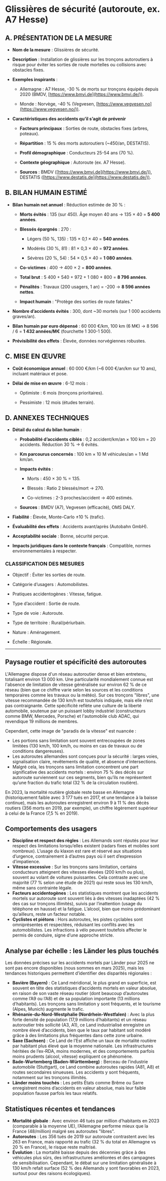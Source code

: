 # **Glissières de sécurité (autoroute, ex. A7 Hesse)**

## **A. PRÉSENTATION DE LA MESURE** 

* **Nom de la mesure** : Glissières de sécurité. 

* **Description** : Installation de glissières sur les tronçons autoroutiers à risque pour éviter les sorties de route mortelles ou collisions avec obstacles fixes. 

* **Exemples inspirants** : 

  * Allemagne : A7 Hesse, \-30 % de morts sur tronçons équipés depuis 2020 (BMDV, [https://www.bmvi.de](https://www.bmvi.de/)). 

  * Monde : Norvège, \-40 % (Vegvesen, [https://www.vegvesen.no](https://www.vegvesen.no/)).

* **Caractéristiques des accidents qu’il s’agit de prévenir** 

  * **Facteurs principaux** : Sorties de route, obstacles fixes (arbres, poteaux). 

  * **Répartition** : 15 % des morts autoroutiers (\~450/an, DESTATIS). 

  * **Profil démographique** : Conducteurs 25-54 ans (70 %). 

  * **Contexte géographique** : Autoroute (ex. A7 Hesse). 

  * **Sources** : BMDV ([https://www.bmvi.de](https://www.bmvi.de/)), DESTATIS ([https://www.destatis.de](https://www.destatis.de/)).

## **B. BILAN HUMAIN ESTIMÉ** 

* **Bilan humain net annuel** : Réduction estimée de 30 % : 

  * **Morts évités** : 135 (sur 450). Âge moyen 40 ans → 135 × 40 \= **5 400 années**. 

  * **Blessés épargnés** : 270 : 

    * Légers (50 %, 135\) : 135 × 0,1 × 40 \= **540 années**. 

    * Modérés (30 %, 81\) : 81 × 0,3 × 40 \= **972 années**. 

    * Sévères (20 %, 54\) : 54 × 0,5 × 40 \= **1 080 années**.

  * **Co-victimes** : 400 → 400 × 2 \= **800 années**. 

  * **Total brut** : 5 400 \+ 540 \+ 972 \+ 1 080 \+ 800 \= **8 796 années**. 

  * **Pénalités** : Travaux (200 usagers, 1 an) \= \-200 → **8 596 années nettes**. 

  * **Impact humain** : "Protège des sorties de route fatales."

* **Nombre d’accidents évités** : 300, dont \~30 mortels (sur 1 000 accidents graves/an). 

* **Bilan humain par euro dépensé** : 60 000 €/km, 100 km (6 M€) → 8 596 / 6 \= **1 432 années/M€** (fourchette 1 300-1 500). 

* **Prévisibilité des effets** : Élevée, données norvégiennes robustes.

## **C. MISE EN ŒUVRE** 

* **Coût économique annuel** : 60 000 €/km (\~6 000 €/an/km sur 10 ans), incluant matériaux et pose. 

* **Délai de mise en œuvre** : 6-12 mois : 

  * Optimiste : 6 mois (tronçons prioritaires). 

  * Pessimiste : 12 mois (études terrain).

## **D. ANNEXES TECHNIQUES** 

* **Détail du calcul du bilan humain** : 

  * **Probabilité d’accidents ciblés** : 0,2 accident/km/an × 100 km \= 20 accidents. Réduction 30 % → 6 évités. 

  * **Km parcourus concernés** : 100 km × 10 M véhicules/an \= 1 Md km/an. 

  * **Impacts évités** : 

    * Morts : 450 × 30 % \= 135\. 

    * Blessés : Ratio 2 blessés/mort → 270\. 

    * Co-victimes : 2-3 proches/accident → 400 estimés.

  * **Sources** : BMDV (A7), Vegvesen (efficacité), OMS DALY.

* **Fiabilité** : Élevée, Monte-Carlo ±10 % (trafic). 

* **Évaluabilité des effets** : Accidents avant/après (Autobahn GmbH). 

* **Acceptabilité sociale** : Bonne, sécurité perçue. 

* **Impacts juridiques dans le contexte français** : Compatible, normes environnementales à respecter.

### **CLASSIFICATION DES MESURES** 

* Objectif : Éviter les sorties de route. 

* Catégorie d’usagers : Automobilistes. 

* Pratiques accidentogènes : Vitesse, fatigue. 

* Type d’accident : Sortie de route. 

* Type de voie : Autoroute. 

* Type de territoire : Rural/périurbain. 

* Nature : Aménagement. 

* Échelle : Régionale.

---







## **Paysage routier et spécificité des autoroutes**

L'Allemagne dispose d'un réseau autoroutier dense et bien entretenu, totalisant environ 13 000 km. Une particularité mondialement connue est l'absence de limitation de vitesse généralisée sur environ 62 % de ce réseau (bien que ce chiffre varie selon les sources et les conditions temporaires comme les travaux ou la météo). Sur ces tronçons "libres", une vitesse recommandée de 130 km/h est toutefois indiquée, mais elle n’est pas contraignante. Cette spécificité reflète une culture de la liberté automobile, soutenue par un puissant lobby industriel (constructeurs comme BMW, Mercedes, Porsche) et l'automobile club ADAC, qui revendique 19 millions de membres.

Cependant, cette image de "paradis de la vitesse" est nuancée :

* Les portions sans limitation sont souvent entrecoupées de zones limitées (130 km/h, 100 km/h, ou moins en cas de travaux ou de conditions dangereuses).  
* Les autoroutes allemandes sont conçues pour la sécurité : larges voies, signalisation claire, revêtements de qualité, et absence d'intersections.  
* Malgré cela, les tronçons sans limitation concentrent une part significative des accidents mortels : environ 75 % des décès sur autoroute surviennent sur ces segments, bien qu’ils ne représentent qu’une fraction du trafic total (32 % de la circulation routière).

En 2023, la mortalité routière globale reste basse en Allemagne (historiquement faible avec 3 177 tués en 2017, et une tendance à la baisse continue), mais les autoroutes enregistrent environ 9 à 11 % des décès routiers (356 morts en 2019, par exemple), un chiffre légèrement supérieur à celui de la France (7,5 % en 2019).

## **Comportements des usagers**

* **Discipline et respect des règles** : Les Allemands sont réputés pour leur respect des limitations lorsqu’elles existent (radars fixes et mobiles sont nombreux). L’usage du klaxon est rare et réservé aux situations d’urgence, contrairement à d’autres pays où il sert d’expression d’impatience.  
* **Vitesse excessive** : Sur les tronçons sans limitation, certains conducteurs atteignent des vitesses élevées (200 km/h ou plus), souvent au volant de voitures puissantes. Cela contraste avec une majorité (77 % selon une étude de 2021\) qui reste sous les 130 km/h, même sans contrainte légale.  
* **Facteurs accidentogènes** : Les statistiques montrent que les accidents mortels sur autoroute sont souvent liés à des vitesses inadaptées (42 % des cas sur tronçons illimités), suivis par l’inattention (usage du téléphone en hausse) et la fatigue. L’alcool, bien que moins prédominant qu’ailleurs, reste un facteur notable.  
* **Cyclistes et piétons** : Hors autoroutes, les pistes cyclables sont omniprésentes et respectées, réduisant les conflits avec les automobilistes. Les infractions à vélo peuvent toutefois affecter le permis de conduire, signe d’une approche stricte.

## **Analyse par échelle : les Länder les plus touchés**

Les données précises sur les accidents mortels par Länder pour 2025 ne sont pas encore disponibles (nous sommes en mars 2025), mais les tendances historiques permettent d’identifier des disparités régionales :

* **Bavière (Bayern)** : Ce Land méridional, le plus grand en superficie, est souvent en tête des statistiques d’accidents mortels en valeur absolue, en raison de son vaste réseau routier (dont beaucoup d’autoroutes comme l’A9 ou l’A8) et de sa population importante (13 millions d’habitants). Les tronçons sans limitation y sont fréquents, et le tourisme (Alpes, Munich) augmente le trafic.  
* **Rhénanie-du-Nord-Westphalie (Nordrhein-Westfalen)** : Avec la plus forte densité de population (17,9 millions d’habitants) et un réseau autoroutier très sollicité (A3, A1), ce Land industrialisé enregistre un nombre élevé d’accidents, bien que le taux par habitant soit modéré grâce à des limitations plus fréquentes dans cette zone urbaine.  
* **Saxe (Sachsen)** : Ce Land de l’Est affiche un taux de mortalité routière par habitant plus élevé que la moyenne nationale. Les infrastructures héritées de l’ex-RDA, moins modernes, et des comportements parfois moins prudents (alcool, vitesse) expliquent ce phénomène.  
* **Bade-Wurtemberg (Baden-Württemberg)** : Berceau de l’industrie automobile (Stuttgart), ce Land combine autoroutes rapides (A81, A8) et routes secondaires sinueuses. Les accidents y sont fréquents, notamment sur les tronçons illimités.  
* **Länder moins touchés** : Les petits États comme Brême ou Sarre enregistrent moins d’accidents en valeur absolue, mais leur faible population fausse parfois les taux relatifs.

## **Statistiques récentes et tendances**

* **Mortalité globale** : Avec environ 46 tués par million d’habitants en 2023 (comparable à la moyenne UE), l’Allemagne performe mieux que la France (48/million) malgré ses autoroutes "libres".  
* **Autoroutes** : Les 356 tués de 2019 sur autoroute contrastent avec les 263 en France, mais rapporté au trafic (32 % du total en Allemagne vs 20 % en France), le risque reste maîtrisé.  
* **Évolution** : La mortalité baisse depuis des décennies grâce à des véhicules plus sûrs, des infrastructures améliorées et des campagnes de sensibilisation. Cependant, le débat sur une limitation généralisée à 130 km/h refait surface (52 % des Allemands y sont favorables en 2023, surtout pour des raisons écologiques).